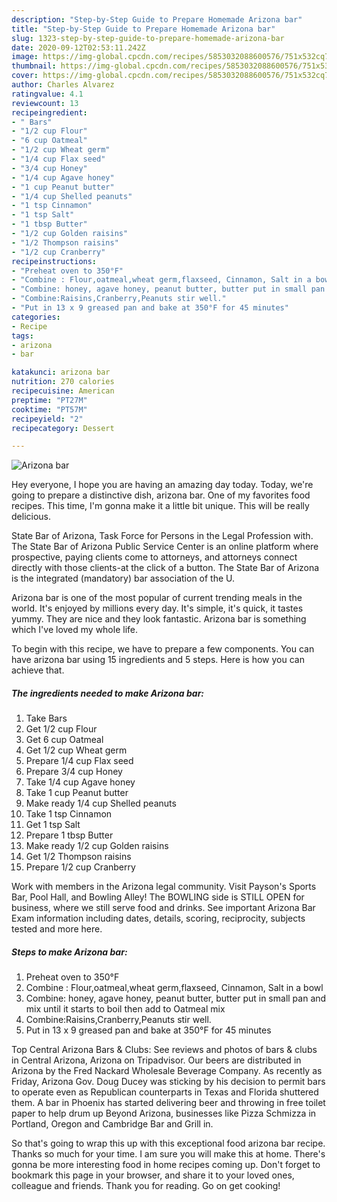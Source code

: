 ```yaml
---
description: "Step-by-Step Guide to Prepare Homemade Arizona bar"
title: "Step-by-Step Guide to Prepare Homemade Arizona bar"
slug: 1323-step-by-step-guide-to-prepare-homemade-arizona-bar
date: 2020-09-12T02:53:11.242Z
image: https://img-global.cpcdn.com/recipes/5853032088600576/751x532cq70/arizona-bar-recipe-main-photo.jpg
thumbnail: https://img-global.cpcdn.com/recipes/5853032088600576/751x532cq70/arizona-bar-recipe-main-photo.jpg
cover: https://img-global.cpcdn.com/recipes/5853032088600576/751x532cq70/arizona-bar-recipe-main-photo.jpg
author: Charles Alvarez
ratingvalue: 4.1
reviewcount: 13
recipeingredient:
- " Bars"
- "1/2 cup Flour"
- "6 cup Oatmeal"
- "1/2 cup Wheat germ"
- "1/4 cup Flax seed"
- "3/4 cup Honey"
- "1/4 cup Agave honey"
- "1 cup Peanut butter"
- "1/4 cup Shelled peanuts"
- "1 tsp Cinnamon"
- "1 tsp Salt"
- "1 tbsp Butter"
- "1/2 cup Golden raisins"
- "1/2 Thompson raisins"
- "1/2 cup Cranberry"
recipeinstructions:
- "Preheat oven to 350°F"
- "Combine : Flour,oatmeal,wheat germ,flaxseed, Cinnamon, Salt in a bowl"
- "Combine: honey, agave honey, peanut butter, butter put in small pan and mix until it starts to boil then add to Oatmeal mix"
- "Combine:Raisins,Cranberry,Peanuts stir well."
- "Put in 13 x 9 greased pan and bake at 350°F for 45 minutes"
categories:
- Recipe
tags:
- arizona
- bar

katakunci: arizona bar 
nutrition: 270 calories
recipecuisine: American
preptime: "PT27M"
cooktime: "PT57M"
recipeyield: "2"
recipecategory: Dessert

---
```



![Arizona bar](https://img-global.cpcdn.com/recipes/5853032088600576/751x532cq70/arizona-bar-recipe-main-photo.jpg)

Hey everyone, I hope you are having an amazing day today. Today, we're going to prepare a distinctive dish, arizona bar. One of my favorites food recipes. This time, I'm gonna make it a little bit unique. This will be really delicious.

State Bar of Arizona, Task Force for Persons in the Legal Profession with. The State Bar of Arizona Public Service Center is an online platform where prospective, paying clients come to attorneys, and attorneys connect directly with those clients-at the click of a button. The State Bar of Arizona is the integrated (mandatory) bar association of the U.

Arizona bar is one of the most popular of current trending meals in the world. It's enjoyed by millions every day. It's simple, it's quick, it tastes yummy. They are nice and they look fantastic. Arizona bar is something which I've loved my whole life.


To begin with this recipe, we have to prepare a few components. You can have arizona bar using 15 ingredients and 5 steps. Here is how you can achieve that.

<!--inarticleads1-->

##### The ingredients needed to make Arizona bar:

1. Take  Bars
1. Get 1/2 cup Flour
1. Get 6 cup Oatmeal
1. Get 1/2 cup Wheat germ
1. Prepare 1/4 cup Flax seed
1. Prepare 3/4 cup Honey
1. Take 1/4 cup Agave honey
1. Take 1 cup Peanut butter
1. Make ready 1/4 cup Shelled peanuts
1. Take 1 tsp Cinnamon
1. Get 1 tsp Salt
1. Prepare 1 tbsp Butter
1. Make ready 1/2 cup Golden raisins
1. Get 1/2 Thompson raisins
1. Prepare 1/2 cup Cranberry


Work with members in the Arizona legal community. Visit Payson&#39;s Sports Bar, Pool Hall, and Bowling Alley! The BOWLING side is STILL OPEN for business, where we still serve food and drinks. See important Arizona Bar Exam information including dates, details, scoring, reciprocity, subjects tested and more here. 

<!--inarticleads2-->

##### Steps to make Arizona bar:

1. Preheat oven to 350°F
1. Combine : Flour,oatmeal,wheat germ,flaxseed, Cinnamon, Salt in a bowl
1. Combine: honey, agave honey, peanut butter, butter put in small pan and mix until it starts to boil then add to Oatmeal mix
1. Combine:Raisins,Cranberry,Peanuts stir well.
1. Put in 13 x 9 greased pan and bake at 350°F for 45 minutes


Top Central Arizona Bars &amp; Clubs: See reviews and photos of bars &amp; clubs in Central Arizona, Arizona on Tripadvisor. Our beers are distributed in Arizona by the Fred Nackard Wholesale Beverage Company. As recently as Friday, Arizona Gov. Doug Ducey was sticking by his decision to permit bars to operate even as Republican counterparts in Texas and Florida shuttered them. A bar in Phoenix has started delivering beer and throwing in free toilet paper to help drum up Beyond Arizona, businesses like Pizza Schmizza in Portland, Oregon and Cambridge Bar and Grill in. 

So that's going to wrap this up with this exceptional food arizona bar recipe. Thanks so much for your time. I am sure you will make this at home. There's gonna be more interesting food in home recipes coming up. Don't forget to bookmark this page in your browser, and share it to your loved ones, colleague and friends. Thank you for reading. Go on get cooking!
